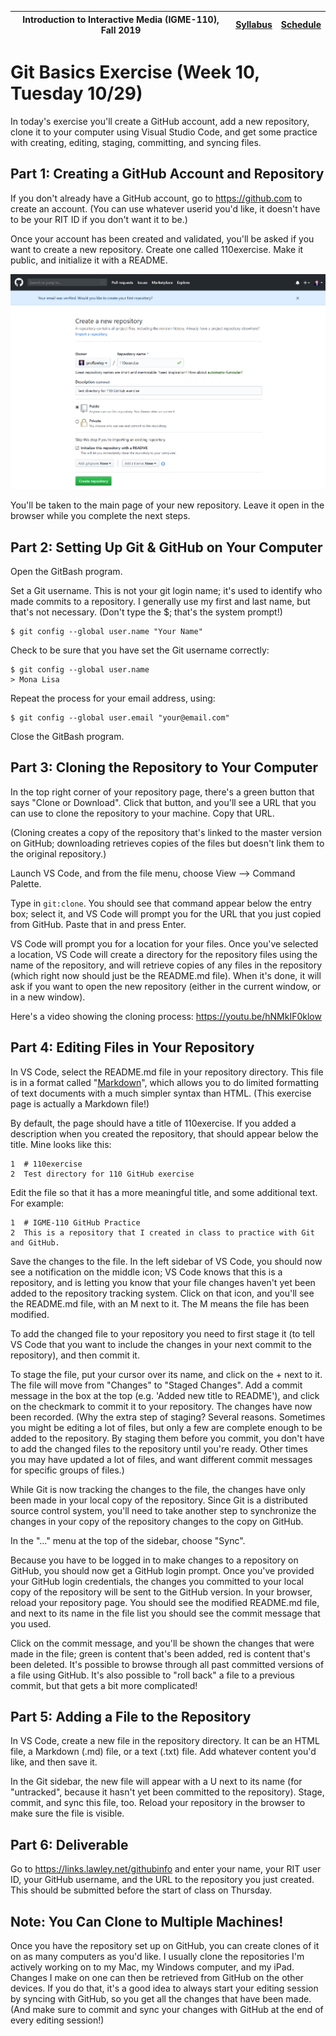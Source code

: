 |<a name="start"></a>Introduction to Interactive Media (IGME-110), Fall 2019 | [Syllabus](https://lawleyfall2019.github.io/110-fall2019/) | [Schedule](https://lawleyfall2019.github.io/110-fall2019/schedule.html#week10) |
|----|----|----|


# Git Basics Exercise (Week 10, Tuesday 10/29) 

In today's exercise you'll create a GitHub account, add a new repository, clone it to your computer using Visual Studio Code, and get some practice with creating, editing, staging, committing, and syncing files. 

## Part 1: Creating a GitHub Account and Repository 

If you don't already have a GitHub account, go to https://github.com to create an account. (You can use whatever userid you'd like, it doesn't have to be your RIT ID if you don't want it to be.) 

Once your account has been created and validated, you'll be asked if you want to create a new repository. Create one called 110exercise. Make it public, and initialize it with a README. 

![Screenshot of new repo page](newRepo.png) 

You'll be taken to the main page of your new repository. Leave it open in the browser while you complete the next steps. 

## Part 2: Setting Up Git & GitHub on Your Computer

Open the GitBash program. 

Set a Git username. This is not your git login name; it's used to identify who made commits to a repository. I generally use my first and last name, but that's not necessary. (Don't type the $; that's the system prompt!)

    $ git config --global user.name "Your Name"

Check to be sure that you have set the Git username correctly:

    $ git config --global user.name
    > Mona Lisa

Repeat the process for your email address, using:

    $ git config --global user.email "your@email.com"

Close the GitBash program. 

## Part 3: Cloning the Repository to Your Computer

In the top right corner of your repository page, there's a green button that says "Clone or Download". Click that button, and you'll see a URL that you can use to clone the repository to your machine. Copy that URL. 

(Cloning creates a copy of the repository that's linked to the master version on GitHub; downloading retrieves copies of the files but doesn't link them to the original repository.) 

Launch VS Code, and from the file menu, choose View --> Command Palette. 

Type in `git:clone`. You should see that command appear below the entry box; select it, and VS Code will prompt you for the URL that you just copied from GitHub. Paste that in and press Enter. 

VS Code will prompt you for a location for your files. Once you've selected a location, VS Code will create a directory for the repository files using the name of the repository, and will retrieve copies of any files in the repository (which right now should just be the README.md file). When it's done, it will ask if you want to open the new repository (either in the current window, or in a new window). 

Here's a video showing the cloning process: https://youtu.be/hNMkIF0klow 

## Part 4: Editing Files in Your Repository

In VS Code, select the README.md file in your repository directory. This file is in a format called "[Markdown](https://guides.github.com/features/mastering-markdown/)", which allows you to do limited formatting of text documents with a much simpler syntax than HTML. (This exercise page is actually a Markdown file!)

By default, the page should have a title of 110exercise. If you added a description when you created the repository, that should appear below the title. Mine looks like this:

    1  # 110exercise
    2  Test directory for 110 GitHub exercise

Edit the file so that it has a more meaningful title, and some additional text. For example:

    1  # IGME-110 GitHub Practice
    2  This is a repository that I created in class to practice with Git and GitHub. 

Save the changes to the file. In the left sidebar of VS Code, you should now see a notification on the middle icon; VS Code knows that this is a repository, and is letting you know that your file changes haven't yet been added to the repository tracking system. Click on that icon, and you'll see the README.md file, with an M next to it. The M means the file has been modified. 

To add the changed file to your repository you need to first stage it (to tell VS Code that you want to include the changes in your next commit to the repository), and then commit it. 

To stage the file, put your cursor over its name, and click on the + next to it. The file will move from "Changes" to "Staged Changes". Add a commit message in the box at the top (e.g. 'Added new title to README'), and click on the checkmark to commit it to your repository. The changes have now been recorded. (Why the extra step of staging? Several reasons. Sometimes you might be editing a lot of files, but only a few are complete enough to be added to the repository. By staging them before you commit, you don't have to add the changed files to the repository until you're ready. Other times you may have updated a lot of files, and want different commit messages for specific groups of files.) 

While Git is now tracking the changes to the file, the changes have only been made in your local copy of the repository. Since Git is a distributed source control system, you'll need to take another step to synchronize the changes in your copy of the repository changes to the copy on GitHub. 

In the "..." menu at the top of the sidebar, choose "Sync".

Because you have to be logged in to make changes to a repository on GitHub, you should now get a GitHub login prompt. Once you've provided your GitHub login credentials, the changes you committed to your local copy of the repository will be sent to the GitHub version. In your browser, reload your repository page. You should see the modified README.md file, and next to its name in the file list you should see the commit message that you used. 

Click on the commit message, and you'll be shown the changes that were made in the file; green is content that's been added, red is content that's been deleted. It's possible to browse through all past committed versions of a file using GitHub. It's also possible to "roll back" a file to a previous commit, but that gets a bit more complicated!

## Part 5: Adding a File to the Repository

In VS Code, create a new file in the repository directory. It can be an HTML file, a Markdown (.md) file, or a text (.txt) file. Add whatever content you'd like, and then save it. 

In the Git sidebar, the new file will appear with a U next to its name (for "untracked", because it hasn't yet been committed to the repository). Stage, commit, and sync this file, too.  Reload your repository in the browser to make sure the file is visible.

## Part 6: Deliverable
Go to https://links.lawley.net/githubinfo and enter your name, your RIT user ID, your GitHub username, and the URL to the repository you just created. This should be submitted before the start of class on Thursday. 

## Note: You Can Clone to Multiple Machines!
Once you have the repository set up on GitHub, you can create clones of it on as many computers as you'd like. I usually clone the repositories I'm actively working on to my Mac, my Windows computer, and my iPad. Changes I make on one can then be retrieved from GitHub on the other devices. If you do that, it's a good idea to always start your editing session by syncing with GitHub, so you get all the changes that have been made. (And make sure to commit and sync your changes with GitHub at the end of every editing session!)


